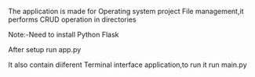 The application is made for Operating system project File management,it performs CRUD operation in directories

Note:-Need to install Python Flask

After setup run app.py

It also contain diiferent Terminal interface application,to run it run main.py
